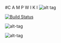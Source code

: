 #C A M P W I K I
![alt tag](https://farm2.staticflickr.com/1482/26119070214_3ae105de28_o.png)

[![Build Status](https://travis-ci.org/hemangsk/Campwiki.svg?branch=master)](https://travis-ci.org/hemangsk/Campwiki)

![alt-tag](https://farm2.staticflickr.com/1481/26659374551_8e52dc9c20_o.png)

![alt-tag](https://farm2.staticflickr.com/1578/26121828943_efd5bf106e_o.png)
